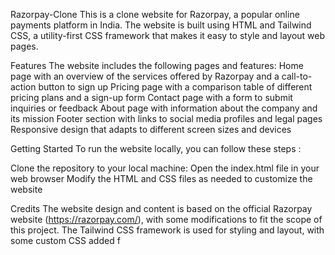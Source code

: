 Razorpay-Clone
This is a clone website for Razorpay, a popular online payments platform in India. The website is built using HTML and Tailwind CSS, a utility-first CSS framework that makes it easy to style and layout web pages.

Features
The website includes the following pages and features: Home page with an overview of the services offered by Razorpay and a call-to-action button to sign up Pricing page with a comparison table of different pricing plans and a sign-up form Contact page with a form to submit inquiries or feedback About page with information about the company and its mission Footer section with links to social media profiles and legal pages Responsive design that adapts to different screen sizes and devices

Getting Started
To run the website locally, you can follow these steps :

Clone the repository to your local machine: Open the index.html file in your web browser Modify the HTML and CSS files as needed to customize the website

Credits
The website design and content is based on the official Razorpay website (https://razorpay.com/), with some modifications to fit the scope of this project. The Tailwind CSS framework is used for styling and layout, with some custom CSS added f
